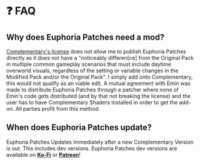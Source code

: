 # ❓ FAQ

## Why does Euphoria Patches need a mod?
[<ins>Complementary's license</ins>](https://github.com/ComplementaryDevelopment/ComplementaryReimagined/blob/main/License.txt) does not allow me to publish Euphoria Patches directly as it does not have a "noticeably differen[ce] from the Original Pack in multiple common gameplay scenarios that must include daytime overworld visuals, regardless of the setting or variable changes in the Modified Pack and/or the Original Pack". I simply add onto Complementary, this would not qualify as an viable edit. A mutual agreement with Emin was made to distribute Euphoria Patches through a patcher where none of Emin's code gets distributed (and by that not breaking the license) and the user has to have Complementary Shaders installed in order to get the add-on. All parties profit from this method.
## When does Euphoria Patches update?
Euphoria Patches Updates Immediately after a new Complementary Version is out. This includes dev versions. Euphoria Patches dev versions are available on **[Ko-Fi](https://ko-fi.com/spaceagle17)** or **[Patreon](https://www.patreon.com/SpacEagle17)**!
